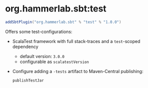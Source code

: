 # org.hammerlab.sbt:test

```scala
addSbtPlugin("org.hammerlab.sbt" % "test" % "1.0.0")
```

Offers some test-configurations:

- ScalaTest framework with full stack-traces and a `test`-scoped dependency
	- default version: `3.0.0`
	- configurable as `scalatestVersion`
- Configure adding a `-tests` artifact to Maven-Central publishing:

  ```scala
  publishTestJar
  ```
